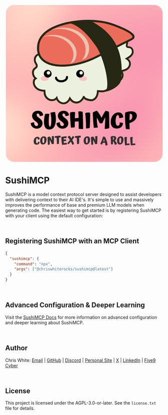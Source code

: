 <div align="center">

![SushiMCP Hero Icon](assets/sushimcp_icon_name_slogan_logo_pink_bg.png)

</div>

# SushiMCP

SushiMCP is a model context protocol server designed to assist developers with delivering context to their AI IDE's. It's simple to use and massively improves the performance of base and premium LLM models when generating code. The easiest way to get started is by registering SushiMCP with your client using the default configuration:

<br>

## Registering SushiMCP with an MCP Client

```json
{
  "sushimcp": {
    "command": "npx",
    "args": ["@chriswhiterocks/sushimcp@latest"]
  }
}
```

<br>

## Advanced Configuration & Deeper Learning

Visit the [SushiMCP Docs](https://docs.sushimcp.com) for more information on advanced configuration and deeper learning about SushiMCP.

<br>

## Author

Chris White: [Email](mailto:chris@chriswhite.rocks) | [GitHub](https://github.com/maverickg59) | [Discord](https://discord.com/users/1115027188840939560) | [Personal Site](https://chriswhite.rocks) | [X](https://x.com/chriswhiterox) | [LinkedIn](https://www.linkedin.com/in/chrisewhite) | [Five9 Cyber](https://www.fiv9cyber.com/)

<br>

## License

This project is licensed under the AGPL-3.0-or-later. See the `license.txt` file for details.
